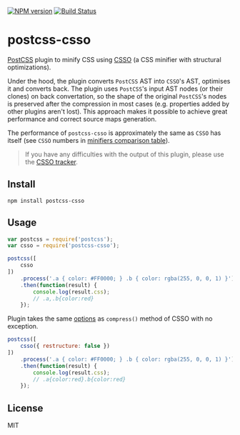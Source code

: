 [![NPM version](https://img.shields.io/npm/v/postcss-csso.svg)](https://www.npmjs.com/package/postcss-csso)
[![Build Status](https://travis-ci.org/lahmatiy/postcss-csso.svg?branch=master)](https://travis-ci.org/lahmatiy/postcss-csso)

# postcss-csso

[PostCSS](https://github.com/postcss/postcss) plugin to minify CSS using [CSSO](https://github.com/css/csso) (a CSS minifier with structural optimizations).

Under the hood, the plugin converts `PostCSS` AST into `CSSO`'s AST, optimises it and converts back. The plugin uses `PostCSS`'s input AST nodes (or their clones) on back convertation, so the shape of the original `PostCSS`'s nodes is preserved after the compression in most cases (e.g. properties added by other plugins aren't lost). This approach makes it possible to achieve great performance and correct source maps generation.

The performance of `postcss-csso` is approximately the same as `CSSO` has itself (see `CSSO` numbers in [minifiers comparison table](https://goalsmashers.github.io/css-minification-benchmark/)).

> If you have any difficulties with the output of this plugin, please use the [CSSO tracker](https://github.com/css/csso/issues).

## Install

```
npm install postcss-csso
```

## Usage

```js
var postcss = require('postcss');
var csso = require('postcss-csso');

postcss([
    csso
])
    .process('.a { color: #FF0000; } .b { color: rgba(255, 0, 0, 1) }')
    .then(function(result) {
        console.log(result.css);
        // .a,.b{color:red}
    });
```

Plugin takes the same [options](https://github.com/css/csso#compressast-options) as `compress()` method of CSSO with no exception.

```js
postcss([
    csso({ restructure: false })
])
    .process('.a { color: #FF0000; } .b { color: rgba(255, 0, 0, 1) }')
    .then(function(result) {
        console.log(result.css);
        // .a{color:red}.b{color:red}
    });
```

## License

MIT
